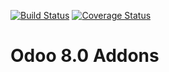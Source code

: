 [![Build Status](https://travis-ci.org/dreispt/odoo-addons.svg?branch=8.0)](https://travis-ci.org/dreispt/odoo-addons)
[![Coverage Status](https://coveralls.io/repos/dreispt/odoo-addons/badge.png?branch=8.0)](https://coveralls.io/r/dreispt/odoo-addons?branch=8.0)

# Odoo 8.0 Addons
